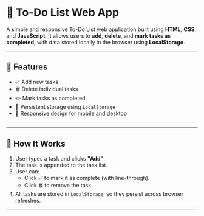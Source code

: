 # 📝 To-Do List Web App

A simple and responsive To-Do List web application built using **HTML**, **CSS**, and **JavaScript**. It allows users to **add**, **delete**, and **mark tasks as completed**, with data stored locally in the browser using **LocalStorage**.

---

## 📌 Features

- ✅ Add new tasks  
- 🗑️ Delete individual tasks  
- ✏️ Mark tasks as completed  
- 💾 Persistent storage using `LocalStorage`  
- 📱 Responsive design for mobile and desktop

---


---

## 🔧 How It Works

1. User types a task and clicks **"Add"**.
2. The task is appended to the task list.
3. User can:
   - Click ✅ to mark it as complete (with line-through).
   - Click 🗑️ to remove the task.
4. All tasks are stored in `LocalStorage`, so they persist across browser refreshes.

---
